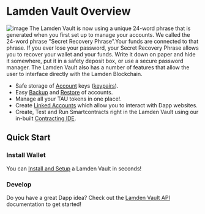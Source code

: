 
# Lamden Vault Overview

![image](/img/wallet/wallet_main_view.png)
The Lamden Vault is now using a unique 24-word phrase that is generated when you first set up to manage your accounts.
We called the 24-word phrase "Secret Recovery Phrase".Your funds are connected to that phrase. If you ever lose your password, your Secret Recovery Phrase allows you to recover your wallet and your funds. Write it down on paper and hide it somewhere, put it in a safety deposit box, or use a secure password manager.
The Lamden Vault also has a number of features that allow the user to interface directly with the Lamden Blockchain.


 - Safe storage of <u>[Account](/docs/wallet/accounts_overview)</u> keys (<u>[keypairs](/docs/wallet/accounts_linked_overview)</u>).
 - Easy <u>[Backup](/docs/wallet/backup_overview)</u> and <u>[Restore](/docs/wallet/restore_keystore)</u> of accounts.
 - Manage all your TAU tokens in one place!.
 - Create <u>[Linked Accounts](/docs/wallet/accounts_linked_overview)</u> which allow you to interact with Dapp websites.
 - Create, Test and Run Smartcontracts right in the Lamden Vault using our in-built <u>[Contracting IDE](/docs/wallet/ide_overview)</u>.
 
## Quick Start

### Install Wallet
You can <u>[Install and Setup](/docs/wallet/first_vault_install)</u> a Lamden Vault in seconds!

### Develop
Do you have a great Dapp idea?  Check out the <u>[Lamden Vault API](/docs/develop/wallet_api/overview)</u> documentation to get started!
